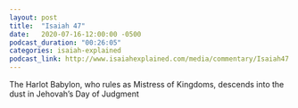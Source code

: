 ```yaml
---
layout: post
title:  "Isaiah 47"
date:   2020-07-16-12:00:00 -0500
podcast_duration: "00:26:05"
categories: isaiah-explained
podcast_link: http://www.isaiahexplained.com/media/commentary/Isaiah47.mp3
---
```

The Harlot Babylon, who rules as Mistress of Kingdoms, descends into the dust in Jehovah’s Day of Judgment
